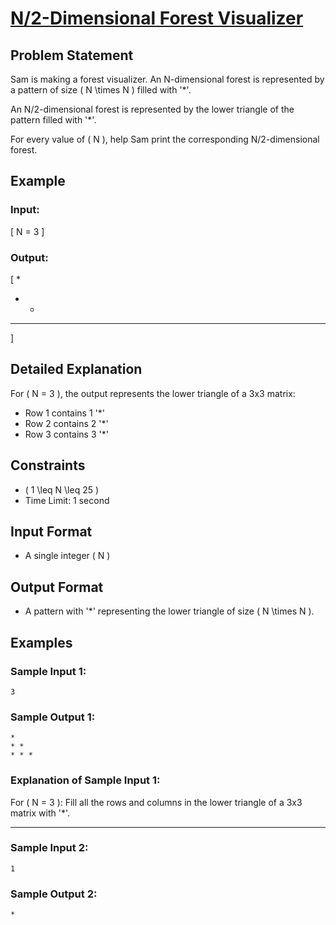 # [N/2-Dimensional Forest Visualizer](https://www.naukri.com/code360/problems/n-2-forest_6570178?utm_source=youtube&utm_medium=affiliate&utm_campaign=striver_patternproblems&leftPanelTabValue=PROBLEM)

## Problem Statement
Sam is making a forest visualizer. An N-dimensional forest is represented by a pattern of size \( N \times N \) filled with '*'.

An N/2-dimensional forest is represented by the lower triangle of the pattern filled with '*'.

For every value of \( N \), help Sam print the corresponding N/2-dimensional forest.

## Example
### Input:
\[
N = 3
\]

### Output:
\[
*  
* *  
* * *  
\]

## Detailed Explanation
For \( N = 3 \), the output represents the lower triangle of a 3x3 matrix:
- Row 1 contains 1 '*'
- Row 2 contains 2 '*'
- Row 3 contains 3 '*'

## Constraints
- \( 1 \leq N \leq 25 \)
- Time Limit: 1 second

## Input Format
- A single integer \( N \)

## Output Format
- A pattern with '*' representing the lower triangle of size \( N \times N \).

## Examples

### Sample Input 1:
```
3
```

### Sample Output 1:
```
*
* *
* * *
```

### Explanation of Sample Input 1:
For \( N = 3 \): Fill all the rows and columns in the lower triangle of a 3x3 matrix with '*'.

---

### Sample Input 2:
```
1
```

### Sample Output 2:
```
*
```
